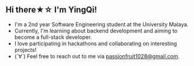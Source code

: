 ## Hi there★☆ I'm YingQi!
* I'm a 2nd year Software Engineering student at the University Malaya.
* Currently, I'm learning about backend development and aiming to become a full-stack developer.
* I love participating in hackathons and collaborating on interesting projects!
* (´∀`) Feel free to reach out to me via passionfruit1028@gmail.com.

